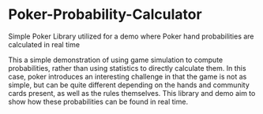 # Poker-Probability-Calculator
Simple Poker Library utilized for a demo where Poker hand probabilities are calculated in real time

This a simple demonstration of using game simulation to compute probabilities, rather than using
statistics to directly calculate them. In this case, poker introduces an interesting challenge in that
the game is not as simple, but can be quite different depending on the hands and community cards present, 
as well as the rules themselves. This library and demo aim to show how these probabilities can be found in
real time.
